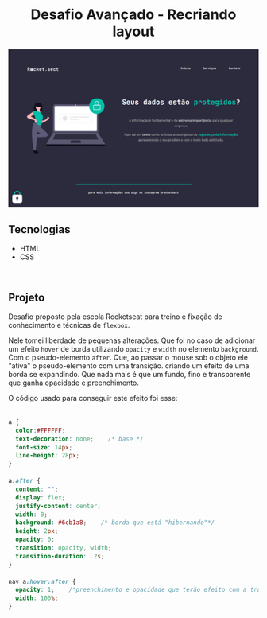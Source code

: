 <h1 align="center"> Desafio Avançado - Recriando layout </h1>

<img src=".github\rocketsect.png">


## Tecnologias  

- HTML
- CSS
<br>

## Projeto

Desafio proposto pela escola Rocketseat para treino e fixação de conhecimento e técnicas de ```flexbox```.

Nele tomei liberdade de pequenas alterações.
Que foi no caso de adicionar um efeito ```hover``` de borda utilizando ```opacity``` e ```width``` no elemento ```background```. Com o pseudo-elemento ```after```. Que, ao passar o mouse sob o objeto ele "ativa" o pseudo-elemento com uma transição. criando um efeito de uma borda se expandindo. Que nada mais é que um fundo, fino e transparente que ganha opacidade e preenchimento.

O código usado para conseguir este efeito foi esse:
```css

a {
  color:#FFFFFF;
  text-decoration: none;    /* base */
  font-size: 14px;
  line-height: 28px;
}

a:after {
  content: "";
  display: flex;
  justify-content: center;
  width: 0;
  background: #6cb1a8;    /* borda que está "hibernando"*/
  height: 2px;
  opacity: 0;
  transition: opacity, width;
  transition-duration: .2s;
}

nav a:hover:after {
  opacity: 1;    /*preenchimento e opacidade que terão efeito com a transição*/
  width: 100%;
}
```



